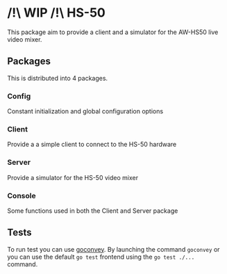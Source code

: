 # /!\ WIP /!\ HS-50

This package aim to provide a client and a simulator for the AW-HS50 live video mixer.

## Packages

This is distributed into 4 packages.

### Config

Constant initialization and global configuration options

### Client

Provide a a simple client to connect to the HS-50 hardware

### Server

Provide a simulator for the HS-50 video mixer

### Console

Some functions used in both the Client and Server package

## Tests

To run test you can use [goconvey](http://goconvey.co/). By launching the command `goconvey` or you can use the default `go test` frontend using the `go test ./...` command.



